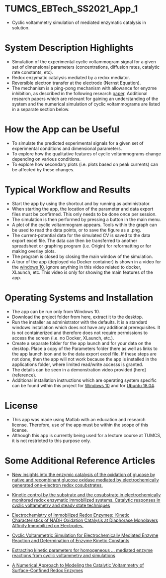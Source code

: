 # TUMCS_EBTech_SS2021_App_1
- Cyclic voltammetry simulation of mediated enzymatic catalysis in solution.

# System Description Highlights
- Simulation of the experimental cyclic voltammogram signal for a given set of dimensional parameters (concentrations, diffusion rates, catalytic rate constants, etc).
- Redox enzymatic catalysis mediated by a redox mediator.
- Reversible electron transfer at the electrode (Nernst Equation).
- The mechanism is a ping-pong mechanism with allowance for enyzme inhibition, as described in the following research [paper](https://pubs.acs.org/doi/abs/10.1021/ja204637d). Additional research papers which are relevant for gaining an understanding of the system and the numerical simulation of cyclic voltammograms are listed in a separate section below.

# How the App can be Useful
- To simulate the predicted experimental signals for a given set of experimental conditions and dimensional parameters.
- To explore how the qualitative features of cyclic voltammograms change depending on various conditions.
- To explore how secondary plots (i.e. plots based on peak currents) can be affected by these changes.

# Typical Workflow and Results
- Start the app by using the shortcut and by running as administrator.
- When starting the app, the location of the parameter and data export files must be confirmed. This only needs to be done once per session.
- The simulation is then performed by pressing a button in the main menu.
- A plot of the cyclic voltammogram appears. Tools within the graph can be used to read the data points, or to save the figure as a .png.
- The current-potential data for the simulated CV is saved to the data export excel file. The data can then be transferred to another spreadsheet or graphing program (i.e. Origin) for reformatting or for making overlay plots.
- The program is closed by closing the main window of the simulation.
- A tour of the app (deployed via Docker container) is shown in a video for the [windows 10](https://vimeo.com/538415217), ignore anything in this video related to docker, XLaunch, etc. This video is only for showing the main features of the app.

# Operating Systems and Installation
- The app can be run only from Windows 10.
- Download the project folder from here, extract it to the desktop.
- Run the installer as administrator with the defaults. It is a standard windows installation which does not have any additional prerequisites. It is not containerized and therefore does not require permissions to access the screen (i.e. no Docker, XLaunch, etc.).
- Create a separate folder for the app launch and for your data on the desktop. Place a copy of the Parameters folder there as well as links to the app launch icon and to the data export excel file. If these steps are not done, then the app will not work because the app is installed in the applications folder, where limited read/write accesss is granted.
- The details can be seen in a demonstration video provided [here] (reference).
- Additional installation instructions which are operating system specific can be found within this project for [Windows 10](https://github.com/DLBuesen/cv_sim_mediated_in_soln/tree/main/windows10) and for [Ubuntu 18.04](https://github.com/DLBuesen/cv_sim_mediated_in_soln/tree/main/ubuntu1804).

# License
- This app was made using Matlab with an education and research license. Therefore, use of the app must be within the scope of this license.
- Although this app is currently being used for a lecture course at TUMCS, it is not restricted to this purpose only.

# Some Additional Reference Articles
- [New insights into the enzymic catalysis of the oxidation of glucose by native and recombinant glucose oxidase mediated by electrochemically generated one-electron redox cosubstrates.](https://pubs.acs.org/doi/abs/10.1021/ja00054a001)

- [Kinetic control by the substrate and the cosubstrate in electrochemically monitored redox enzymatic immobilized systems. Catalytic responses in cyclic voltammetry and steady state techniques](https://www.sciencedirect.com/science/article/abs/pii/S0022072802006587)

- [Electrochemistry of Immobilized Redox Enzymes:  Kinetic Characteristics of NADH Oxidation Catalysis at Diaphorase Monolayers Affinity Immobilized on Electrodes.](https://doi.org/10.1021/ja0569196)

- [Cyclic Voltammetric Simulation for Electrochemically Mediated Enzyme Reaction and Determination of Enzyme Kinetic Constants](https://doi.org/10.1021/ac9711807)

- [Extracting kinetic parameters for homogeneous ... mediated enzyme reactions from cyclic voltammetry and simulations](https://doi.org/10.1016/j.bioelechem.2008.08.001)

- [A Numerical Approach to Modeling the Catalytic Voltammetry of Surface-Confined Redox Enzymes](https://doi.org/10.1021/jp047808g)
